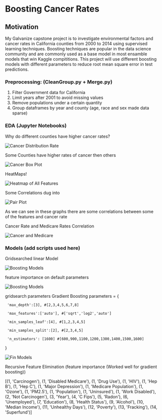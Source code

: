 # Boosting Cancer Rates

## Motivation

My Galvanize capstone project is to investigate environmental factors and cancer rates in California counties from 2000 to 2014 using supervised learning techniques. Boosting techniques are popular in the data science community and are commonly used as a base model in most ensamble models that win Kaggle compititions. This project will use different boosting models with different parameters to reduce root mean square error in test predictions. 


### Preprocessing: (CleanGroup.py + Merge.py)
1) Filter Government data for California
2) Limit years after 2001 to avoid missing values
3) Remove populations under a certain quantity
4) Group dataframes by year and county (age, race and sex made data sparse)


### EDA (Jupyter Notebooks)
Why do different counties have higher cancer rates?

![Cancer Distribution Rate](https://github.com/DataDanD/CancerCapstone/blob/master/Graphs/Updated/CancerIncidents.png)


Some Counties have higher rates of cancer then others

![Cancer Box Plot](https://github.com/DataDanD/CancerCapstone/blob/master/Graphs/Updated/CountyCancer.png)


HeatMaps!

![Heatmap of All Features](https://github.com/DataDanD/CancerCapstone/blob/master/Graphs/heatmap.png)


Some Correlations dug into

![Pair Plot](https://github.com/DataDanD/CancerCapstone/blob/master/Graphs/Updated/Pair4.png)


As we can see in these graphs there are some correlations between some of the features and cancer rate

Cancer Rate and Medicare Rates Correlation

![Cancer and Medicare](https://github.com/DataDanD/CancerCapstone/blob/master/Graphs/Updated/CanInMedPop.png)



### Models (add scripts used here)

Gridsearched linear Model

![Boosting Models](https://github.com/DataDanD/CancerCapstone/blob/master/Graphs/Updated/Lin.png)

feature importance on default parameters

![Boosting Models](https://github.com/DataDanD/CancerCapstone/blob/master/Graphs/Updated/Boostrel4.png)


gridsearch parameters Gradient Boosting
parameters = {

     'max_depth':[3], #[2,3,4,5,6,7,8]
     
     'max_features':['auto'], #['sqrt','log2','auto']
     
     'min_samples_leaf':[4], #[1,2,3,4,5]
     
     'min_samples_split':[2], #[2,3,4,5]
     
     'n_estimators': [1600] #[600,900,1100,1200,1300,1400,1500,1600]
}


![Fin Models](https://github.com/DataDanD/CancerCapstone/blob/master/Graphs/Updated/Predict.png)





Recursive Feature Elimination (feature importance (Worked well for gradient boosting))

[(1, 'Carcinogen'), (1, 'Disabled Medicare'), (1, 'Drug Use'), (1, 'HIV'), (1, 'Hep B'), (1, 'Hep C'), (1, 'Major Depression'), (1, 'Medicare Population'), (1, 'Ozone'), (1, 'PM2.5'), (1, 'Population'), (1, 'Uninsured'), (1, 'Work Disabled'), (2, 'Not Carcinogen'), (3, 'Year'), (4, 'C Fips'), (5, 'Radon'), (6, 'Unemployed'), (7, 'Education'), (8, 'Health Status'), (9, 'Alcohol'), (10, 'Median Income'), (11, 'Unhealthy Days'), (12, 'Poverty'), (13, 'Fracking'), (14, 'Superfund')]
